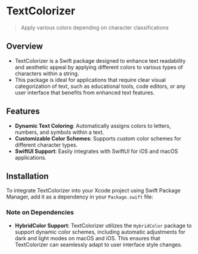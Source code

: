 # TextColorizer

> Apply various colors depending on character classifications

## Overview
- TextColorizer is a Swift package designed to enhance text readability and aesthetic appeal by applying different colors to various types of characters within a string. 
- This package is ideal for applications that require clear visual categorization of text, such as educational tools, code editors, or any user interface that benefits from enhanced text features.

## Features
- **Dynamic Text Coloring**: Automatically assigns colors to letters, numbers, and symbols within a text.
- **Customizable Color Schemes**: Supports custom color schemes for different character types.
- **SwiftUI Support**: Easily integrates with SwiftUI for iOS and macOS applications.

## Installation
To integrate TextColorizer into your Xcode project using Swift Package Manager, add it as a dependency in your `Package.swift` file:

### Note on Dependencies
- **HybridColor Support**: TextColorizer utilizes the `HybridColor` package to support dynamic color schemes, including automatic adjustments for dark and light modes on macOS and iOS. This ensures that TextColorizer can seamlessly adapt to user interface style changes.
